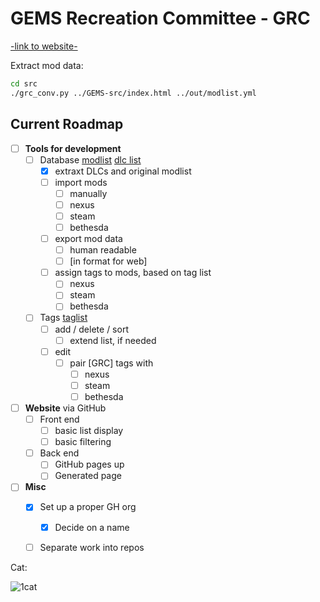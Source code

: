 GEMS Recreation Committee - GRC
===============================

[-link to website-](https://github.com/skwerlman/grc-temp-repo/)

Extract mod data:
```sh
cd src
./grc_conv.py ../GEMS-src/index.html ../out/modlist.yml
```


Current Roadmap
---------------

- [ ] **Tools for development**
	- [ ] Database [modlist](out/modlist.yml) [dlc list](src/dlc.yml)
		- [x] extraxt DLCs and original modlist
		- [ ] import mods
			- [ ] manually
			- [ ] nexus
			- [ ] steam
			- [ ] bethesda
		- [ ] export mod data
			- [ ] human readable
			- [ ] \[in format for web\]
		- [ ] assign tags to mods, based on tag list
			- [ ] nexus
			- [ ] steam
			- [ ] bethesda
	- [ ] Tags [taglist](src/taglist.xml)
		- [ ] add / delete / sort
			- [ ] extend list, if needed
		- [ ] edit
			- [ ] pair \[GRC\] tags with
				- [ ] nexus
				- [ ] steam
				- [ ] bethesda
- [ ] **Website** via GitHub
	- [ ] Front end
		- [ ] basic list display
		- [ ] basic filtering
	- [ ] Back end
		- [ ] GitHub pages up
		- [ ] Generated page
- [ ] **Misc**
	- [x] Set up a proper GH org
		- [x] Decide on a name
	- [ ] Separate work into repos



Cat:

![1cat](https://i.imgur.com/lVlPvCB.gif "A cat")
